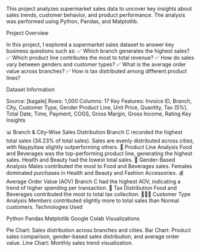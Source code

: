 This project analyzes supermarket sales data 
to uncover key insights about sales trends, customer behavior, and product performance.
The analysis was performed using Python, Pandas, and Matplotlib.

Project Overview

In this project, I explored a supermarket sales dataset to answer key business questions such as:
✅ Which branch generates the highest sales?
✅ Which product line contributes the most to total revenue?
✅ How do sales vary between genders and customer types?
✅ What is the average order value across branches?
✅ How is tax distributed among different product lines?

Dataset Information

Source: [kagale]
Rows: 1,000
Columns: 17
Key Features:
Invoice ID, Branch, City, Customer Type, Gender
Product Line, Unit Price, Quantity, Tax (5%), Total
Date, Time, Payment, COGS, Gross Margin, Gross Income, Rating
Key Insights

📊 Branch & City-Wise Sales Distribution
Branch C recorded the highest total sales (34.23% of total sales).
Sales are evenly distributed across cities, with Naypyitaw slightly outperforming others.
🔎 Product Line Analysis
Food and Beverages was the top-performing product line, generating the highest sales.
Health and Beauty had the lowest total sales.
👫 Gender-Based Analysis
Males contributed the most to Food and Beverages sales.
Females dominated purchases in Health and Beauty and Fashion Accessories.
💰 Average Order Value (AOV)
Branch C had the highest AOV, indicating a trend of higher spending per transaction.
🧾 Tax Distribution
Food and Beverages contributed the most to total tax collection.
🧑‍🤝‍🧑 Customer Type Analysis
Members contributed slightly more to total sales than Normal customers.
Technologies Used

Python
Pandas
Matplotlib
Google Colab
Visualizations

Pie Chart: Sales distribution across branches and cities.
Bar Chart: Product sales comparison, gender-based sales distribution, and average order value.
Line Chart: Monthly sales trend visualization.
